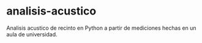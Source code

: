 # analisis-acustico
Analisis acustico de recinto en Python a partir de mediciones hechas en un aula de universidad.
